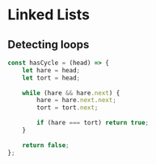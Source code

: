 Linked Lists
============

Detecting loops
---------------

```javascript
const hasCycle = (head) => {
    let hare = head;
    let tort = head;
        
    while (hare && hare.next) {
        hare = hare.next.next;
        tort = tort.next;
        
        if (hare === tort) return true;
    }
    
    return false;
};
```
